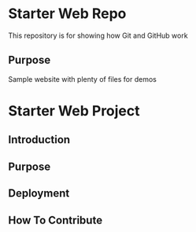 # Starter Web Repo

This repository is for showing how Git and GitHub work

## Purpose

Sample website with plenty of files for demos

# Starter Web Project 

## Introduction

## Purpose

## Deployment

## How To Contribute